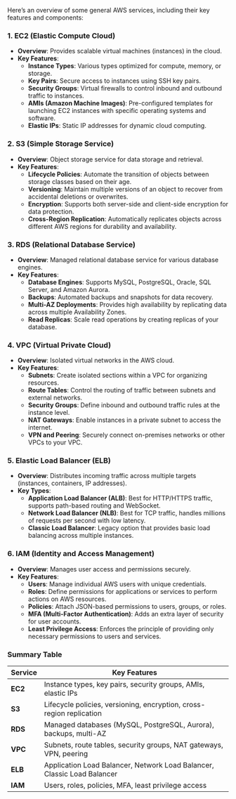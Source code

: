 Here’s an overview of some general AWS services, including their key features and components:
### 1. **EC2 (Elastic Compute Cloud)**
- **Overview**: Provides scalable virtual machines (instances) in the cloud.
- **Key Features**:
  - **Instance Types**: Various types optimized for compute, memory, or storage.
  - **Key Pairs**: Secure access to instances using SSH key pairs.
  - **Security Groups**: Virtual firewalls to control inbound and outbound traffic to instances.
  - **AMIs (Amazon Machine Images)**: Pre-configured templates for launching EC2 instances with specific operating systems and software.
  - **Elastic IPs**: Static IP addresses for dynamic cloud computing.

### 2. **S3 (Simple Storage Service)**
- **Overview**: Object storage service for data storage and retrieval.
- **Key Features**:
  - **Lifecycle Policies**: Automate the transition of objects between storage classes based on their age.
  - **Versioning**: Maintain multiple versions of an object to recover from accidental deletions or overwrites.
  - **Encryption**: Supports both server-side and client-side encryption for data protection.
  - **Cross-Region Replication**: Automatically replicates objects across different AWS regions for durability and availability.

### 3. **RDS (Relational Database Service)**
- **Overview**: Managed relational database service for various database engines.
- **Key Features**:
  - **Database Engines**: Supports MySQL, PostgreSQL, Oracle, SQL Server, and Amazon Aurora.
  - **Backups**: Automated backups and snapshots for data recovery.
  - **Multi-AZ Deployments**: Provides high availability by replicating data across multiple Availability Zones.
  - **Read Replicas**: Scale read operations by creating replicas of your database.

### 4. **VPC (Virtual Private Cloud)**
- **Overview**: Isolated virtual networks in the AWS cloud.
- **Key Features**:
  - **Subnets**: Create isolated sections within a VPC for organizing resources.
  - **Route Tables**: Control the routing of traffic between subnets and external networks.
  - **Security Groups**: Define inbound and outbound traffic rules at the instance level.
  - **NAT Gateways**: Enable instances in a private subnet to access the internet.
  - **VPN and Peering**: Securely connect on-premises networks or other VPCs to your VPC.

### 5. **Elastic Load Balancer (ELB)**
- **Overview**: Distributes incoming traffic across multiple targets (instances, containers, IP addresses).
- **Key Types**:
  - **Application Load Balancer (ALB)**: Best for HTTP/HTTPS traffic, supports path-based routing and WebSocket.
  - **Network Load Balancer (NLB)**: Best for TCP traffic, handles millions of requests per second with low latency.
  - **Classic Load Balancer**: Legacy option that provides basic load balancing across multiple instances.

### 6. **IAM (Identity and Access Management)**
- **Overview**: Manages user access and permissions securely.
- **Key Features**:
  - **Users**: Manage individual AWS users with unique credentials.
  - **Roles**: Define permissions for applications or services to perform actions on AWS resources.
  - **Policies**: Attach JSON-based permissions to users, groups, or roles.
  - **MFA (Multi-Factor Authentication)**: Adds an extra layer of security for user accounts.
  - **Least Privilege Access**: Enforces the principle of providing only necessary permissions to users and services.

### Summary Table

| Service            | Key Features                                                             |
|--------------------|--------------------------------------------------------------------------|
| **EC2**            | Instance types, key pairs, security groups, AMIs, elastic IPs           |
| **S3**             | Lifecycle policies, versioning, encryption, cross-region replication      |
| **RDS**            | Managed databases (MySQL, PostgreSQL, Aurora), backups, multi-AZ        |
| **VPC**            | Subnets, route tables, security groups, NAT gateways, VPN, peering      |
| **ELB**            | Application Load Balancer, Network Load Balancer, Classic Load Balancer  |
| **IAM**            | Users, roles, policies, MFA, least privilege access                      |
